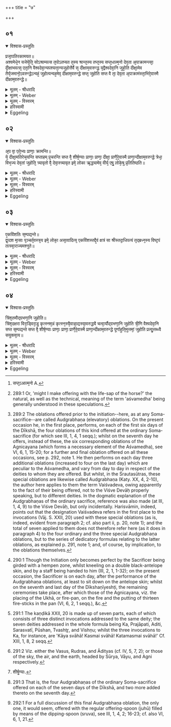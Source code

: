 +++
title = "७"

+++


## ०१


<details open><summary>विश्वास-प्रस्तुतिः</summary>

प्रजा᳘पतिरकामयत॥  
अश्वमेधे᳘न यजेये᳘ति᳘ सोऽश्राम्यत्स त᳘पोऽतप्यत त᳘स्य श्रान्त᳘स्य तप्त᳘स्य सप्त᳘धात्म᳘नो देव᳘ता अ᳘पाक्रामन्त्सा᳘ दी᳘क्षाभवत्स᳘ एता᳘नि वैश्वदेवा᳘न्यपश्यत्ता᳘न्यजुहोत्तैर्वै स᳘ दीक्षाम᳘वारुन्द्ध य᳘द्वैश्वदेवा᳘नि जुहो᳘ति दीक्षा᳘मेव तैर्य᳘जमानो᳘ऽवरुन्द्धेऽन्वहं᳘ जुहोत्यन्वह᳘मेव᳘ दीक्षाम᳘वरुन्द्धे सप्त᳘ जुहोति सप्त वै ता᳘ देव᳘ता अ᳘पाक्रामंस्ता᳘भिरे᳘वास्मै दीक्षाम᳘वरुन्द्धे॥
</details>

<details><summary>मूलम् - श्रीधरादि</summary>

प्रजा᳘पतिरकामयत॥  
अश्वमेधे᳘न यजेये᳘ति᳘ सोऽश्राम्यत्स त᳘पोऽतप्यत त᳘स्य श्रान्त᳘स्य तप्त᳘स्य सप्त᳘धात्म᳘नो देव᳘ता अ᳘पाक्रामन्त्सा᳘ दी᳘क्षाभवत्स᳘ एता᳘नि वैश्वदेवा᳘न्यपश्यत्ता᳘न्यजुहोत्तैर्वै स᳘ दीक्षाम᳘वारुन्द्ध य᳘द्वैश्वदेवा᳘नि जुहो᳘ति दीक्षा᳘मेव तैर्य᳘जमानो᳘ऽवरुन्द्धेऽन्वहं᳘ जुहोत्यन्वह᳘मेव᳘ दीक्षाम᳘वरुन्द्धे सप्त᳘ जुहोति सप्त वै ता᳘ देव᳘ता अ᳘पाक्रामंस्ता᳘भिरे᳘वास्मै दीक्षाम᳘वरुन्द्धे॥
</details>

<details><summary>मूलम् - Weber</summary>

प्रजा᳘पतिरकामयत॥  
अश्वमेधे᳘न यजेये᳘तिॗ सोऽश्राम्यत्स त᳘पोऽतप्यत त᳘स्य श्रान्त᳘स्य तप्त᳘स्य सप्तॗधात्म᳘नो [^wbr_1] देव᳘ता अ᳘पाक्रामन्त्सा᳘ दीॗक्षाभवत्स᳘ एता᳘नि वैश्वदेवा᳘न्यपश्यत्ता᳘न्यजुहोत्तैर्वै स᳘ दीक्षाम᳘वारुन्द्ध य᳘द्वैश्वदेवा᳘नि जुहो᳘ति दीक्षा᳘मेव तैर्य᳘जमानो᳘ऽवरुन्द्धेऽन्वहं᳘ जुहोत्यन्वह᳘मेव᳘ दीक्षाम᳘वरुन्द्धे सप्त᳘ जुहोति सप्त वै ता᳘ देव᳘ता अ᳘पाक्रामंस्ता᳘भिरेॗवास्मै दीक्षाम᳘वरुन्द्धे॥  

[^wbr_1]: सप्त᳘ऽआत्म᳘नो A.
</details>

<details><summary>मूलम् - विस्वरम्</summary>

प्रजापतिरकामयत । अश्वमेधेन यजेयेति । सो ऽश्राम्यत् । स तपो ऽतप्यत । तस्य श्रान्तस्य तप्तस्य सप्तधा ऽऽत्मनो देवता अपाक्रामन् । सा दीक्षा ऽभवत् । स एतानि वैश्वदेवान्यपश्यत् । तान्यजुहोत् । तैर्वै स दीक्षामवारुन्ध । यत् वैश्वदेवानि जुहोति । दीक्षामेव तैर्यजमानो ऽवरुन्धे । अन्वहं जुहोति । अन्वहमेव दीक्षामवरुन्धे । सप्त जुहोति । सप्त वै ता देवता अपाक्रामन् । ताभिरेवास्मै दीक्षामवरुन्धे ॥ १ ॥ 
</details>

<details><summary>हरिस्वामी</summary>

प्रजापतिः इति । तस्य य आत्मा शरीरम् । तस्मात्सप्तभेदात् चक्षुरादिभिश्छिद्रैः देवता अपक्रान्ताः सा च दीक्षा देवता आश्वमेधिकी अभवत् । स प्रजापतिः तस्या अवरोधार्थम् एतानि वक्ष्यमाणानि "काय स्वाहा" इत्यादिमंत्रकाणि अपक्रांतसप्तदेवताकानि वैश्वदेवानि नामानि हवनानि अपश्यत् । अन्वहमहन्यहनि जुहोति । न तु सर्वाणि । किंतु, वक्ष्यमाणेन विभागेन सप्त जुहोति । समानदेवतानि त्रीण्येकीकृत्य एवं सप्तेति । ताभिरेव देवताभिस्तर्पिताभिः अस्मै यजमानाय दीक्षामवरुन्धे ॥ १ ॥ 
</details>

<details><summary>Eggeling</summary>

1. Prajāpati desired, 'Might I perform a horse-sacrifice [^egg_726]?' He toiled and practised fervid devotion. From the body of him, when wearied and heated, the deities departed in a sevenfold way: therefrom the Dīkshā (initiation) was produced. He perceived those Vaiśvadeva [^egg_727] (oblations). He offered

[^egg_726]: 289:1 Or, 'might I make offering with the life-sap of the horse?' the natural, as well as the technical, meaning of the term 'aśvamedha' being generally understood in these speculations.

[^egg_727]: 289:2 The oblations offered prior to the initiation--here, as at any Soma-sacrifice--are called Audgrabhaṇa (elevatory) oblations. On the present occasion he, in the first place, performs, on each of the first six days of the Dīkshā, the four oblations of this kind offered at the ordinary Soma-sacrifice (for which see III, 1, 4, 1 seqq.); whilst on the seventh day he offers, instead of these, the six corresponding oblations of the Agnicayana (which forms a necessary element of the Aśvamedha), see VI, 6, 1, 15-20; for a further and final oblation offered on all these occasions, see p. 292, note 1. He then performs on each day three additional oblations  (increased to four on the last day) which are peculiar to the Aśvamedha, and vary from day to day in respect of the deities to whom they are offered. But whilst, in the Śrautasūtras, these special oblations are likewise called Audgrabhaṇa (Katy. XX, 4, 2-10), the author here applies to them the term Vaiśvadeva, owing apparently to the fact of their being offered, not to the Viśve Devāḥ properly speaking, but to different deities. In the dogmatic explanation of the Audgrabhaṇas of the ordinary sacrifice, reference was also made (at III, 1, 4, 9) to the Viśve Devāḥ, but only incidentally. Harisvāmin, indeed, points out that the designation Vaiśvadeva refers in the first place to the invocations (Vāj. S. XXII, 20) used with these special oblations (as is, indeed, evident from paragraph 2; cf. also part ii, p. 20, note 1); and the total of seven applied to them does not therefore refer here (as it does in paragraph 4) to the four ordinary and the three special Audgrabhaṇa oblations, but to the series of dedicatory formulas relating to the latter oblations, as explained p. 291, note 1; and, of course, by implication, to the oblations themselves.

them, and by means of them he gained the Dīkshā: and when the Sacrificer offers the Vaiśvadeva (oblations) it is the Dīkshā he thereby gains. Day after day he offers them: day after day he thus gains the Dīkshā [^egg_728]. Seven of them he offers; for seven were those deities that departed (from Prajāpati); it is by means of them that he (the priest) gains the Dīkshā for him.

[^egg_728]: 290:1 Though the Initiation only becomes perfect by the Sacrificer being girded with a hempen zone, whilst kneeling on a double black-antelope skin, and by a staff being handed to him (III, 2, 1, 1-32); on the present occasion, the Sacrificer is on each day, after the performance of the Audgrabhaṇa oblations, at least to sit down on the antelope skin; whilst on the seventh and last day of the Dīkshaṇīyeshṭi, the remaining ceremonies take place, after which those of the Agnicayana, viz. the placing of the Ukhā, or fire-pan, on the fire and the putting of thirteen fire-sticks in the pan (VI, 6, 2, 1 seqq.), &c.
</details>


## ०२


<details open><summary>विश्वास-प्रस्तुतिः</summary>

अ᳘प वा᳘ एते᳘भ्यः प्राणाः᳘ क्रामन्ति॥  
ये᳘ दीक्षा᳘मतिरेच᳘यन्ति सप्ताहम् प्र᳘चरन्ति सप्त वै᳘ शीर्ष᳘ण्याः प्राणाः᳘ प्राणा᳘ दीक्षा᳘ प्राणै᳘रे᳘वास्मै प्राणा᳘न्दीक्षाम᳘वरुन्द्धे त्रेधा᳘ विभ᳘ज्य देव᳘तां जुहोति᳘ त्र्यावृतो वै᳘ देवा᳘स्त्र्यावृत इमे᳘ लोका ऋ᳘द्ध्यामेव᳘ वीर्य᳘ एषु᳘ लोके᳘षु प्र᳘तितिष्ठति॥
</details>

<details><summary>मूलम् - श्रीधरादि</summary>

अ᳘प वा᳘ एते᳘भ्यः प्राणाः᳘ क्रामन्ति॥  
ये᳘ दीक्षा᳘मतिरेच᳘यन्ति सप्ताहम् प्र᳘चरन्ति सप्त वै᳘ शीर्ष᳘ण्याः प्राणाः᳘ प्राणा᳘ दीक्षा᳘ प्राणै᳘रे᳘वास्मै प्राणा᳘न्दीक्षाम᳘वरुन्द्धे त्रेधा᳘ विभ᳘ज्य देव᳘तां जुहोति᳘ त्र्यावृतो वै᳘ देवा᳘स्त्र्यावृत इमे᳘ लोका ऋ᳘द्ध्यामेव᳘ वीर्य᳘ एषु᳘ लोके᳘षु प्र᳘तितिष्ठति॥
</details>

<details><summary>मूलम् - Weber</summary>

अ᳘प वा᳘ एते᳘भ्यः प्राणाः᳘ क्रामन्ति॥  
ये᳘ दीक्षा᳘मतिरेच᳘यन्ति सप्ताहम् प्र᳘चरन्ति सप्त वै᳘ शीर्षॗण्याः प्राणाः᳘ प्राणा᳘ दीक्षा᳘ प्राणै᳘रेॗवास्मै प्राणा᳘न्दीक्षाम᳘वरुन्द्धे त्रेधा᳘ विभ᳘ज्य देव᳘तां जुहोतिॗ त्र्यावृतो वै᳘ देवाॗस्त्र्यावृत इमे᳘ लोका ऋ᳘द्ध्यामेव᳘ वीर्य᳘ एषु᳘ लोके᳘षु प्र᳘तितिष्ठति॥
</details>

<details><summary>मूलम् - विस्वरम्</summary>

अप वा एतेभ्यः प्राणाः क्रामन्ति । ये दीक्षामतिरेचयन्ति । सप्ताहं प्रचरन्ति । सप्त वै शीर्षण्याः प्राणाः । प्राणा दीक्षा । प्राणैरेवास्मै प्राणान् दीक्षामवरुन्धे । त्रेधा विभज्य देवतां जुहोति । त्र्यावृतो वै देवाः । त्र्यावृत इमे लोकाः । ऋध्यामेव वीर्य एषु लोकेषु प्रतितिष्ठति ॥ २ ॥ 
</details>

<details><summary>हरिस्वामी</summary>

अप वा एतेभ्यः । ये दीक्षामवरुध्य वैश्वदेवानि अतिरेचयन्ति । एकाहर्दीक्षया सप्ताहर्दीक्षया प्रचरन्ति । सप्त वैश्वदेवानि जुह्वति । दीक्षायाः सकाशात् वैश्वदेवानि व्यतिरेचयन्ति । तेभ्यः प्राणा अपक्रामन्ति । तत्प्रतीकाराय सप्ताहं दीक्षया प्रचरन्ति । सप्त ये शीर्षण्याः प्राणास्ते आश्वमेधिकीदीक्षाभूताः । ततश्च प्राणैरेव दीक्षात्मकैः प्राणात्मिकां दीक्षामवरुन्धे । त्रेधा त्रीणि रूपाणि विभज्य देवतां जुहोति । "काय स्वाहा कस्मै स्वाहा” इत्येवमादिना । त्र्यावृतो वसुरुद्रादित्यात्मकैरवयवैस्त्रिगुणा देवाः । अग्निः सोम इन्द्र इत्येवमाद्यात्मिकात्र्यावृतो वा । एवं लोका अपि त्रिगुणाः । समस्ताः प्रत्येकं चादिमध्यान्तविभागेन त्र्यावृतः । ततश्च त्रिगुणाभिर्देवताभिरिष्टाभिः त्रिगुणश्च दीर्घवत्सु समृद्धेषु एषु लोकेषु प्रतितिष्ठति ॥ २ ॥ 
</details>

<details><summary>Eggeling</summary>

2. But, indeed, the vital airs depart from those who exceed (the duration of) the Dīkshā. For

seven days they observe it; for there are seven (outlets of) vital airs in the head, and the Dīkshā is the vital airs: it is by means of the vital airs he gains the Dīkshā, the vital airs, for him. He makes offering by dividing (each) deity into three parts [^egg_729]; for the gods are of three orders [^egg_730], and of three orders are these worlds: he thus establishes himself in these worlds in prosperity and vital power.

[^egg_729]: 291:1 The kaṇḍikā XXII, 20 is made up of seven parts, each of which consists of three distinct invocations addressed to the same deity; the seven deities addressed in the whole formula being Ka, Prajāpati, Aditi, Sarasvatī, Pūshan, Tvashṭr̥, and Vishṇu; whilst the three invocations to Ka, for instance, are 'Kāya svāhā! Kasmai svāhā! Katamasmai svāhā!' Cf. XIII, 1, 8, 2 seqq.

[^egg_730]: 291:2 Viz. either the Vasus, Rudras, and Ādityas (cf. IV, 5, 7, 2); or those of the sky, the air, and the earth, headed by Sūrya, Vāyu, and Agni respectively.
</details>


## ०३


<details open><summary>विश्वास-प्रस्तुतिः</summary>

ए᳘कविंशतिः स᳘म्पद्यन्ते॥  
द्वा᳘दश मा᳘साः प᳘ञ्चर्त᳘वस्त्र᳘य इमे᳘ लोका᳘ असा᳘वादित्य᳘ एकविंशस्तद्दै᳘वं क्षत्रं सा श्रीस्तदा᳘धिपत्यं त᳘द्ब्रध्न᳘स्य विष्ट᳘पं तत्स्वा᳘राज्यमश्नुते॥
</details>

<details><summary>मूलम् - श्रीधरादि</summary>

ए᳘कविंशतिः स᳘म्पद्यन्ते॥  
द्वा᳘दश मा᳘साः प᳘ञ्चर्त᳘वस्त्र᳘य इमे᳘ लोका᳘ असा᳘वादित्य᳘ एकविंशस्तद्दै᳘वं क्षत्रं सा श्रीस्तदा᳘धिपत्यं त᳘द्ब्रध्न᳘स्य विष्ट᳘पं तत्स्वा᳘राज्यमश्नुते॥
</details>

<details><summary>मूलम् - Weber</summary>

ए᳘कविंशतिः स᳘म्पद्यन्ते॥  
द्वा᳘दश मा᳘साः प᳘ञ्चर्त᳘वस्त्र᳘य इमे᳘ लोका᳘ असा᳘वादित्य᳘ एकविंशस्तद्दै᳘वं क्षत्रᳫं सा श्रीस्तदा᳘धिपत्यं त᳘द्ब्रध्न᳘स्य विष्ट᳘पं तत्स्वा᳘राज्यमश्नुते॥
</details>

<details><summary>मूलम् - विस्वरम्</summary>

एकविंशतिः संपद्यन्ते । द्वादश मासाः । पञ्चर्तवः । त्रय इमे लोकाः । असावादित्य एकविंशः । तद्दैवं क्षत्त्रं । सा श्रीः । तदाधिपत्यम् । तत् ब्रध्नस्य विष्टपम् । तत् स्वाराज्यमश्नुते ॥ ३ ॥ 
</details>

<details><summary>हरिस्वामी</summary>

तानि च सप्त । सप्त त्रिकाणि । एकविंशतिः संगच्छन्ते । अथ तैः किमधिदैवमपि इत्यत आह- **द्वादश मासा** इत्यादि । उत्तरत्र तच्छब्दश्च अतो यच्छब्दः अध्याहार्यः । यदेव द्वादश मासा इत्यादि तद्देवं देवेषु भवं क्षत्त्रं । मासादींस्तान् देवानभिप्रेत्याह- **सा श्रीरि**ति । तत्सौभाग्यतामाश्रित्याह- तदेव ब्रध्नस्यादित्यस्य संबन्धि प्रकाश्यम् । तत् आधिपत्यं अधिपतिभवम् । तत् स्वाराज्यमेकैश्वर्यम् अश्नुते ॥ ३ ॥ 
</details>

<details><summary>Eggeling</summary>

3. They amount to one and twenty (single invocations and oblations),--there are twelve months, five seasons, these three worlds, and yonder sun as the twenty-first,--that is the divine ruling-power, that is the glory: that supreme lordship, that summit of the fallow one (the Sun), that realm of light he attains.
</details>


## ०४


<details open><summary>विश्वास-प्रस्तुतिः</summary>

त्रिंश᳘तमौद्ग्रभणा᳘नि जुहोति॥  
त्रिंश᳘दक्षरा विरा᳘ड्विरा᳘डु कृत्स्नम᳘न्नं कृत्स्न᳘स्यै᳘वान्ना᳘द्यस्या᳘वरुद्ध्यै चत्वा᳘र्यौद्ग्रभणा᳘नि जुहोति त्री᳘णि वैश्वदेवा᳘नि सप्त स᳘म्पद्यन्ते सप्त वै᳘ शीर्ष᳘ण्याः प्राणाः᳘ प्राणा᳘ प्राणै᳘रे᳘वास्मै प्राणा᳘न्दीक्षाम᳘वरुन्द्धे पूर्णाहुति᳘मुत्तमां᳘ जुहोति प्रत्यु᳘त्तब्ध्यै सयुक्त्वा᳘य॥
</details>

<details><summary>मूलम् - श्रीधरादि</summary>

त्रिंश᳘तमौद्ग्रभणा᳘नि जुहोति॥  
त्रिंश᳘दक्षरा विरा᳘ड्विरा᳘डु कृत्स्नम᳘न्नं कृत्स्न᳘स्यै᳘वान्ना᳘द्यस्या᳘वरुद्ध्यै चत्वा᳘र्यौद्ग्रभणा᳘नि जुहोति त्री᳘णि वैश्वदेवा᳘नि सप्त स᳘म्पद्यन्ते सप्त वै᳘ शीर्ष᳘ण्याः प्राणाः᳘ प्राणा᳘ प्राणै᳘रे᳘वास्मै प्राणा᳘न्दीक्षाम᳘वरुन्द्धे पूर्णाहुति᳘मुत्तमां᳘ जुहोति प्रत्यु᳘त्तब्ध्यै सयुक्त्वा᳘य॥
</details>

<details><summary>मूलम् - Weber</summary>

त्रिंश᳘तमौद्ग्रभणा᳘नि जुहोति॥  
त्रिंश᳘दक्षरा विरा᳘ड्विरा᳘डु कृत्स्नम᳘न्नं कृत्स्न᳘स्यैॗवान्ना᳘द्यस्या᳘वरुद्ध्यै चत्वा᳘र्यौद्ग्रभणा᳘नि जुहोति त्री᳘णि वैश्वदेवा᳘नि सप्त स᳘म्पद्यन्ते सप्त वै᳘ शीर्ष᳘ण्याः [^wbr_2] प्राणाः᳘ प्राणा᳘ प्राणै᳘रेॗवास्मै प्राणा᳘न्दीक्षाम᳘वरुन्द्धे पूर्णाहुति᳘मुत्तमां᳘ जुहोति प्रत्यु᳘त्तब्ध्यै सयुक्त्वा᳘य॥  

[^wbr_2]: शीर्षॗण्याः.
</details>

<details><summary>मूलम् - विस्वरम्</summary>

त्रिंशतमौद्ग्रभणानि जुहोति । त्रिंशदक्षरा विराट् । विराडु कृत्स्नमन्नम् । कृत्स्नस्यैवान्नाद्यस्यावरुद्ध्यै । चत्वार्यौद्ग्रभणानि जुहोति । त्रीणि वैश्वदेवानि । सप्त संपद्यन्ते । सप्त वै शीर्षण्याः प्राणाः । प्राणा दीक्षा । प्राणैरेवास्मै प्राणान्दीक्षामवरुन्धे । पूर्णाहुतिमुत्तमां जुहोति । प्रत्युत्तब्ध्यै सयुक्त्वाय ॥ ४ ॥ 
</details>

<details><summary>हरिस्वामी</summary>

तैरेकविंशत्या वैश्वदेवैस्त्रिंशतमौद्ग्रभणानि जुहोति । सप्तभिर्दिवसैः कृते एकविंशतिः संपद्यते इति संपदधिकारात् । चत्वारि औद्ग्रभणानि जुहोतीति च एकस्मिन्नहनि चतुर्होमवचनाच्च । चत्वारि औद्ग्रभणानि प्रत्यहं जुहोति । प्रागल्भ्येन सप्तमे तु षडाग्निकानि जुहोति । कुत एवम् । त्रिंशत्संपद्वचनात्तेषां च साग्निचित्ये अवश्यं होम्यत्वात् । अध्वरस्य तु अनग्नेरित्येतेनापि तत्प्राप्तेः । शीर्षण्याः शिरसि भवाः । यति तद्धिते शिरसः शीर्षन्नादेशः । **प्राणा दीक्षे**ति । याः सप्त प्राणदेवता अपाक्रामन् । सा दीक्षा ऽभवदित्येवं प्राणदीक्षया प्राणैरेव सप्तभिरधियज्ञियैः प्राणान् दीक्षात्मकान् अधिदैवकान् अवरुन्धे । पूर्णाहुतिं "विश्वो देवस्य" इत्येतामुत्तमां जुहोति । किमर्थं ? प्रत्युत पूर्वेषामौद्ग्रभणानाम् । उत्तव्ध्यै महत्यै । कथं नाम । प्रतिष्टंभः स्यात् । प्रतिस्तब्धानि च सयुंजि समानयोगीनि कथं स्युरिति । प्रतिस्तब्धानि हि वर्तुलानि हि संहत्यकारीणि भवंतीत्यर्थः ॥ ४ ॥ 

इति श्रीमदाचार्यहरिस्वामिनः कृतौ माध्यन्दिनीयशतपथब्राह्मणभाष्ये प्रथमे ऽध्याये सप्तमं ब्राह्मणम् ॥ १३ । १ । ७ ॥ 
</details>

<details><summary>Eggeling</summary>

4. Thirty Audgrabhaṇas [^egg_731] he offers,--of thirty syllables the Virāj (metre) consists, and the Virāj means all food: thus (he offers) for the obtainment of all food. Four Audgrabhaṇas he offers (on each day), and three Vaiśvadevas;--they amount to seven; for there are seven vital airs of the head, and the Dīkshā is the vital airs: by means of the vital airs he thus gains the Dīkshā, the vital airs,

[^egg_731]: 291:3 That is, the four Audgrabhaṇas of the ordinary Soma-sacrifice offered on each of the seven days of the Dīkshā, and two more added thereto on the seventh day.

for him. A full (-spoon)-oblation [^egg_732] he offers last for the sake of invigoration and union.

[^egg_732]: 292:1 For a full discussion of this final Audgrabhaṇa oblation, the only one, it would seem, offered with the regular offering-spoon (juhū) filled by means of the dipping-spoon (sruva), see III, 1, 4, 2; 16-23; cf. also VI, 6, 1, 21.
</details>

